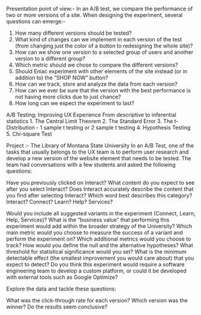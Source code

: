 Presentation point of view:-
In an A/B test, we compare the performance of two or more versions of a site. When designing the experiment, several questions can emerge:-

1. How many different versions should be tested?
2. What kind of changes can we implement in each version of the test (from changing just the color of a button to redesigning the whole site)?
3. How can we show one version to a selected group of users and another version to a different group?
4. Which metric should we chose to compare the different versions?
5. Should Eniac experiment with other elements of the site instead (or in addition to) the “SHOP NOW” button?
6. How can we track, store and analyze the data from each version?
7. How can we ever be sure that the version with the best performance is not having more clicks due to just chance?
8. How long can we expect the experiment to last?

A/B Testing: Improving UX Experience
From descriptive to inferential statistics 1. The Central Limit Theorem
2. The Standard Error
3. The t-Distribution - 1 sample t testing or 2 sample t testing
4. Hypothesis Testing
5. Chi-square Test

Project :- The Library of Montana State University
In an A/B Test, one of the tasks that usually belongs to the UX team is to perform user research and develop a new version of the website element that needs to be tested. The team had conversations with a few students and asked the following questions:

Have you previously clicked on Interact?
What content do you expect to see after you select Interact?
Does Interact accurately describe the content that you find after selecting Interact?
Which word best describes this category? Interact? Connect? Learn? Help? Services?

Would you include all suggested variants in the experiment (Connect, Learn, Help, Services)?
What is the “business value” that performing this experiment would add within the broader strategy of the University?
Which main metric would you choose to measure the success of a variant and perform the experiment on?
Which additional metrics would you choose to track?
How would you define the null and the alternative hypotheses?
What threshold for statistical significance would you set?
What is the minimum detectable effect (the smallest improvement you would care about) that you expect to detect?
Do you think this experiment would require a software engineering team to develop a custom platform, or could it be developed with external tools such as Google Optimize?

Explore the data and tackle these questions:

What was the click-through rate for each version?
Which version was the winner?
Do the results seem conclusive?
